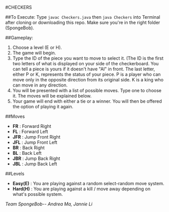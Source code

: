 #CHECKERS


##To Execute:
Type 
`javac Checkers.java` then
`java Checkers`
into Terminal after cloning or downloading this repo.
Make sure you're in the right folder (SpongeBob).


##Gameplay:

1. Choose a level (E or H).
2. The game will begin. 
3. Type the ID of the piece you want to move to select it. (The ID is the first two letters of what is displayed on your side of the checkerboard. You can tell a piece is yours if it doesn't have "AI" in front. The last letter, either P or K, represents the status of your piece. P is a player who can move only in the opposite direction from its original side. K is a king who can move in any direction.
4. You will be presented with a list of possible moves. Type one to choose it. The moves will be explained below.
5. Your game will end with either a tie or a winner. You will then be offered the option of playing it again.


##Moves

* **FR** : Forward Right
* **FL** : Forward Left
* **JFR** : Jump Front Right
* **JFL** : Jump Front Left
* **BR** : Back Right
* **BL** : Back Left
* **JBR** : Jump Back Right
* **JBL** : Jump Back Left


##Levels
* **Easy(E)** : You are playing against a random select-random move system.
* **Hard(H)** : You are playing against a kill / move away depending on what's possible system.



*Team SpongeBob-- Andrea Ma, Jannie Li*

